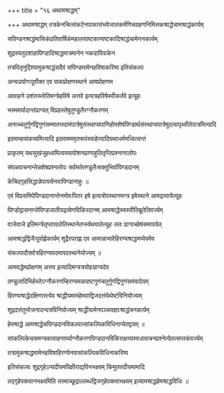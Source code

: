 +++
title = "१६ अथामश्राद्धम्"

+++
अथामश्राद्धम् तत्रकेनचित्संकटेनपाकासंभवेजातकर्मणिचग्रहणनिमित्तकश्राद्धेचामश्राद्धंकार्यम्

सपिण्डनश्राद्धंमासिकंप्रतिवार्षिकंमहालयाष्टकान्वष्टकादिश्राद्धंचामेननकार्यम्

शूद्रस्यतुदशाहापिण्डादिश्राद्धमात्रमानेन नकदापिपाकेन

तत्रपितृनुद्दिश्यामुकश्राद्धंसदैवं सपिण्डमामेनहविषाकरिष्य इतिसंकल्पः

अन्यःप्रयोगःपूर्वोक्त एव पाकप्रोक्षणस्थाने आमप्रोक्षणम

आवाहने उशंतस्त्वेतिमन्त्रेहविषे अत्तवे इत्यत्रहविषेस्वीकर्तवे इत्यूहः

भस्ममर्यादान्तंप्राग्वत् विप्रहस्तेषुतुण्डुलैरग्नौकरणम्

अनाच्चतुर्गुणंद्विगुणंसम्मातत्तदामंपात्रेषुसंस्थाप्यपाणिहोमशेषंपिण्डार्थसंस्थाप्यपात्रेषुदत्वापृथ्वीतेपात्रमित्यादि

इदमाम्हव्यंकव्यमित्यादि इदमामममृतरूपंस्वाहेत्यादियथाधर्ममध्वित्यन्तं

प्राकृतम् यथसुखंजुहध्वमित्यस्यापोशनप्राणाहुतितृप्तिप्रश्नानालोपः

संपन्नवाचनान्तेन्नशेषप्रश्नलोपः सर्वमतेतण्डुलैःसक्तुभिर्वापिण्डदानम्

केचिद्गृहसिद्धान्नेपायसेनवापिण्डानाहुः ॥

एवं विप्रसमिपेपिण्डदानान्तेनमोवःपितर इषे इत्यत्रोपस्थानमन्त्र इषेस्थाने आमद्रव्यायेत्यूहः

पिण्डोद्वासनान्तेपिण्डजातीयद्रव्येणविकिरदानम् आमश्राद्धेस्वस्तीतिब्रूतेतिवर्ज्यम्

वाजेवाजे इतिमन्त्रेतृप्तायातेतिस्थानेतर्प्स्यथयातेत्यूहः ततः प्राग्वच्छेषंसमापयेत्

आमश्राद्धंद्विजैःपूर्वाह्णेकार्यम् शूद्रैरपराह्ण एव आमान्नाभावेहिरण्यश्राद्धमप्येवमेव

संकल्पादौसर्वत्रहिरण्यपदमापदस्थानेयोज्यम् ॥

आमवद्धेमप्रोक्षणम् अत्तव इत्यादिमन्त्रत्रयोहःप्राग्वदेव

तण्डुलादिभिर्हस्तेऽग्नौकरणम्हिरण्यमन्नादष्टगुणंचतुर्गुणंद्विगुणंसमंवादेयम्

हिरण्यश्राद्धेदक्षिणास्त्येव श्राद्धीयमामंहेमवाद्विजदत्तंयेथेष्टंविनियोज्यम्

शूद्रदत्तंतुभोजनादन्यत्रविनियोज्यम् श्राद्धीयामेनपञ्चयज्ञाःश्राद्धंचनकार्यम्

हेमश्राद्धे आमश्राद्धेचपिण्डदानविकल्पात्सांकल्पिकविधिनाप्येतद्वयम् ॥

सांकल्पिकेचसमन्त्रकावाहनार्घ्याग्नौकरणपिण्डदानविकिराक्षय्यस्वधावाचनप्रश्नेत्येतत्सप्तकंवर्ज्यम्

तत्रामुकश्राद्धमामेनहविषाहिरण्येनवासांकल्पिकविधिनाकरिष्य

इतिसंकल्पः शूद्रगृहेऽन्यदीयमपिक्षीराद्यपिनभक्ष्यम् किमुततदीयमामादि

तद्गृहेपक्त्वानभक्ष्यमिति तस्माच्छूद्राल्लब्धंद्विजगृहेपक्त्वाभक्ष्यम् इत्यामश्राद्धहेमश्राद्धविधिः ॥
